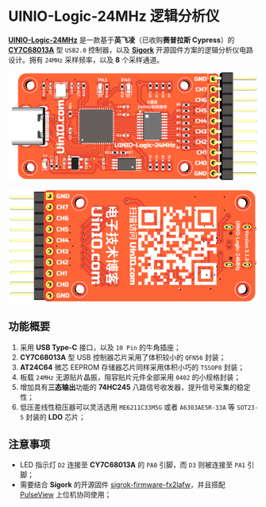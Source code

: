 # UINIO-Logic-24MHz 逻辑分析仪

[**UINIO-Logic-24MHz**](https://github.com/uinika/UINIO-Logic-24MHz) 是一款基于**英飞凌**（已收购**赛普拉斯 Cypress**）的 [**CY7C68013A**](https://www.infineon.com/cms/en/product/universal-serial-bus-usb-power-delivery-controller/peripheral-controllers/ez-usb-fx2lp/cy7c68013a-56ltxit/) 型 `USB2.0` 控制器，以及 [**Sigork**](https://sigrok.org/) 开源固件方案的逻辑分析仪电路设计。拥有 `24MHz` 采样频率，以及 **8** 个采样通道。

![](./Images/PCB-3D-1.png)

![](./Images/PCB-3D-2.png)

## 功能概要

1. 采用 **USB Type-C** 接口，以及 `10 Pin` 的牛角插座；
2. **CY7C68013A** 型 USB 控制器芯片采用了体积较小的 `QFN56` 封装；
3. **AT24C64** 微芯 EEPROM 存储器芯片同样采用体积小巧的 `TSSOP8` 封装；
4. 板载 `24MHz` 无源贴片晶振，阻容贴片元件全部采用 `0402` 的小规格封装；
5. 增加具有**三态输出**功能的 **74HC245** 八路信号收发器，提升信号采集的稳定性；
6. 低压差线性稳压器可以灵活选用 `ME6211C33M5G` 或者 `A6303AE5R-33A` 等 `SOT23-5` 封装的 **LDO** 芯片；

## 注意事项

- LED 指示灯 `D2` 连接至 **CY7C68013A** 的 `PA0` 引脚，而 `D3` 则被连接至 `PA1` 引脚；
- 需要结合 **Sigork** 的开源固件 [sigrok-firmware-fx2lafw](https://github.com/wuxx/sigrok-firmware-fx2lafw)，并且搭配 [PulseView](https://sigrok.org/wiki/Downloads) 上位机协同使用；
